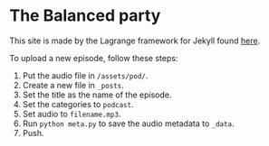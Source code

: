 # The Balanced party

This site is made by the Lagrange framework for Jekyll found [here](https://github.com/LeNPaul/Lagrange).

To upload a new episode, follow these steps:

1.  Put the audio file in `/assets/pod/`.
2.  Create a new file in `_posts`.
3.  Set the title as the name of the episode.
4.  Set the categories to `podcast`.
5.  Set audio to `filename.mp3`.
6.  Run `python meta.py` to save the audio metadata to `_data`.
7.  Push.
